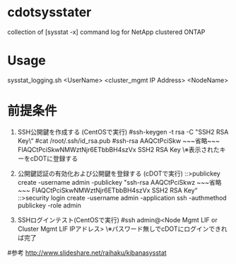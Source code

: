 # cdotsysstater
collection of \[sysstat -x\] command log for NetApp clustered ONTAP
# Usage
sysstat_logging.sh \<UserName\> \<cluster_mgmt IP Address\> \<NodeName\>

# 前提条件
1. SSH公開鍵を作成する \(CentOSで実行\)
 \#ssh\-keygen \-t rsa \-C \"SSH2 RSA Key\“
 \#cat \/root\/\.ssh\/id_rsa\.pub
 \#ssh-rsa AAQCtPciSkw
  \~\~\~省略\~\~\~
  FlAQCtPciSkwNMWztNjr6ETbbBH4szVx SSH2 RSA Key
\※表示されたキーをcDOTに登録する

2. 公開鍵認証の有効化および公開鍵を登録する (cDOTで実行)
\:\:\>publickey create -username admin -publickey "ssh-rsa AAQCtPciSkwz
\~\~\~省略\~\~\~
FlAQCtPciSkwNMWztNjr6ETbbBH4szVx SSH2 RSA Key“
\:\:\>security login create -username admin -application ssh -authmethod publickey -role admin

3. SSHログインテスト(CentOSで実行)
  \#ssh admin@<Node Mgmt LIF or Cluster Mgmt LIF IPアドレス>
\※パスワード無しでcDOTにログインできれば完了

#参考
http://www.slideshare.net/raihaku/kibanasysstat
